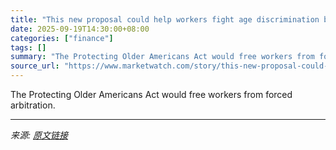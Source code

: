 ```yaml
---
title: "This new proposal could help workers fight age discrimination by giving them their day in court"
date: 2025-09-19T14:30:00+08:00
categories: ["finance"]
tags: []
summary: "The Protecting Older Americans Act would free workers from forced arbitration."
source_url: "https://www.marketwatch.com/story/this-new-proposal-could-help-workers-fight-age-discrimination-by-giving-them-their-day-in-court-62b54ce9?mod=mw_rss_topstories"
---
```


The Protecting Older Americans Act would free workers from forced arbitration.

---

*来源: [原文链接](https://www.marketwatch.com/story/this-new-proposal-could-help-workers-fight-age-discrimination-by-giving-them-their-day-in-court-62b54ce9?mod=mw_rss_topstories)*
